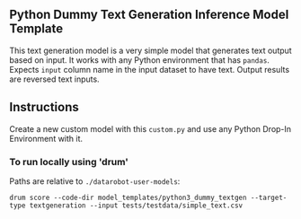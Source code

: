 ## Python Dummy Text Generation Inference Model Template

This text generation model is a very simple model that generates text output based on input.
It works with any Python environment that has `pandas`.
Expects `input` column name in the input dataset to have text. Output results are reversed text inputs.

## Instructions
Create a new custom model with this `custom.py` and use any Python Drop-In Environment with it.

### To run locally using 'drum'

Paths are relative to `./datarobot-user-models`:

`drum score --code-dir model_templates/python3_dummy_textgen --target-type textgeneration --input tests/testdata/simple_text.csv`
